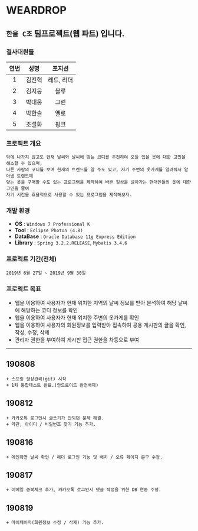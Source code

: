 # WEARDROP

## `한울 C조` 팀프로젝트(웹 파트) 입니다.  


### 결사대원들

| 연번 | 성명 | 포지션 |
|:--------:|:--------:|:--------:|
| 1 |  김진혁 | 레드, 리더 |
| 2 |  김지웅 | 블루 |
| 3 |  박대웅 | 그린 |
| 4 |  박한슬 | 옐로 |
| 5 |  조설화 | 핑크 |

    
### 프로젝트 개요
~~~
밖에 나가지 않고도 현재 날씨와 날씨에 맞는 코디를 추천하여 오늘 입을 옷에 대한 고민을 해소할 수 있으며, 
다른 사람의 코디를 보며 현재의 트렌드를 알 수도 있고, 자기 주변의 옷가게를 알려줘서 알아낸 트렌드에 
맞는 옷을 구매할 수도 있는 프로그램을 제작하여 바쁜 일상을 살아가는 현대인들의 옷에 대한 고민을 줄여 
자기 시간을 효율적으로 사용할 수 있는 프로그램을 제작해보자.
~~~
    
    
### 개발 환경
- <b>OS</b> : `Windows 7 Professional K `  
- <b>Tool</b> : `Eclipse Photon (4.8)`
- <b>DataBase</b> : `Oracle Database 11g Express Edition`  
- <b>Library</b> : `Spring 3.2.2.RELEASE`, `Mybatis 3.4.6`  


### 프로젝트 기간(전체)
~~~
2019년 6월 27일 ~ 2019년 9월 30일
~~~


### 프로젝트 목표
- 웹을 이용하여 사용자가 현재 위치한 지역의 날씨 정보를 받아 
  분석하여 해당 날씨에 해당하는 코디 정보를 확인
- 웹을 이용하여 사용자가 현재 위치한 주변의 옷가게를 확인
- 웹을 이용하여 사용자의 회원정보를 입력받아 접속하여
  공용 게시판의 글을 확인, 작성, 수정, 삭제
- 관리자 권한을 부여하여 게시판 접근 권한을 차등으로 부여

---

## 190808  
```
+ 스프링 형상관리(git) 시작 
+ 1차 통합테스트 완료.(안드로이드 완전배제)
```

## 190812  
```
+ 카카오톡 로그인시 글쓰기가 안되던 문제 해결.
+ 약관, 아이디 / 비밀번호 찾기 기능 추가.
```

## 190816  
```
+ 메인화면 날씨 확인 / 헤더 로그인 기능 및 배치 / 오류 페이지 문구 수정.
```

## 190817  
```
+ 이메일 중복체크 추가, 카카오톡 로그인시 댓글 작성을 위한 DB 연동 수정.
```

## 190819  
```
+ 마이페이지(회원정보 수정 / 삭제) 기능 추가.
```
